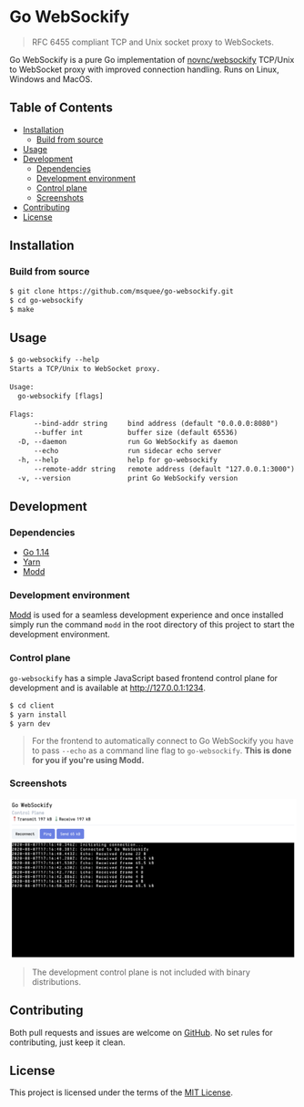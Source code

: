 # Go WebSockify
> RFC 6455 compliant TCP and Unix socket proxy to WebSockets.

Go WebSockify is a pure Go implementation of [novnc/websockify](https://github.com/novnc/websockify) TCP/Unix to WebSocket proxy with improved connection handling. Runs on Linux, Windows and MacOS.

## Table of Contents
- [Installation](#installation)
  - [Build from source](#build-from-source)
- [Usage](#usage)
- [Development](#development)
  - [Dependencies](#dependencies)
  - [Development environment](#development-environment)
  - [Control plane](#control-plane)
  - [Screenshots](#screenshots)
- [Contributing](#contributing)
- [License](#license)

## Installation

### Build from source
```shell
$ git clone https://github.com/msquee/go-websockify.git
$ cd go-websockify
$ make
```

## Usage
```shell
$ go-websockify --help
Starts a TCP/Unix to WebSocket proxy.

Usage:
  go-websockify [flags]

Flags:
      --bind-addr string     bind address (default "0.0.0.0:8080")
      --buffer int           buffer size (default 65536)
  -D, --daemon               run Go WebSockify as daemon
      --echo                 run sidecar echo server
  -h, --help                 help for go-websockify
      --remote-addr string   remote address (default "127.0.0.1:3000")
  -v, --version              print Go WebSockify version
```

## Development

### Dependencies
- [Go 1.14](https://golang.org/doc/devel/release.html#go1.14)
- [Yarn](https://yarnpkg.com/getting-started/install)
- [Modd](https://github.com/cortesi/modd)

### Development environment
[Modd](https://github.com/cortesi/modd) is used for a seamless development experience and once installed simply run the command `modd` in the root directory of this project to start the development environment.

### Control plane
`go-websockify` has a simple JavaScript based frontend control plane for development and is available at http://127.0.0.1:1234.

```shell
$ cd client
$ yarn install
$ yarn dev
```

> For the frontend to automatically connect to Go WebSockify you have to pass `--echo` as a command line flag to `go-websockify`. **This is done for you if you're using Modd.**

### Screenshots
<img align="center" src="screenshots/go-websockify-control-plane.jpg">

> The development control plane is not included with binary distributions.

## Contributing
Both pull requests and issues are welcome on [GitHub](https://github.com/msquee/go-websockify). No set rules for contributing, just keep it clean.

## License
This project is licensed under the terms of the [MIT License](https://github.com/msquee/go-websockify/blob/master/LICENSE.md).
